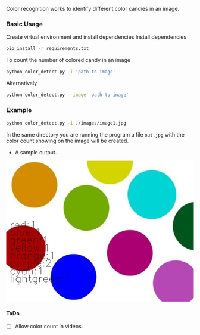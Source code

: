 Color recognition works to identify different color candies in an image.

### Basic Usage
Create virtual environment and install dependencies
Install dependencies
```bash
pip install -r requirements.txt
```

To count the number of colored candy in an image
```bash
python color_detect.py -i 'path to image'
```
Alternatively
```bash
python color_detect.py --image 'path to image'
```
### Example
```bash
python color_detect.py -i ./images/image1.jpg
```

In the same directory you are running the program a file `out.jpg`
with the color count showing on the image will be created.

-  A sample output.


![Sample image](./images/out.jpg)


#### ToDo

- [ ]  Allow color count in videos.

